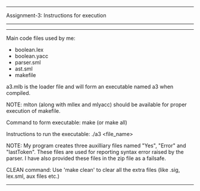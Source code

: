 -----------------------------------------------------------------------------
Assignment-3: Instructions for execution

-----------------------------------------------------------------------------
-----------------------------------------------------------------------------

Main code files used by me:
- boolean.lex
- boolean.yacc
- parser.sml
- ast.sml
- makefile

a3.mlb is the loader file and will form an executable named a3 when compiled.

NOTE: mlton (along with mllex and mlyacc) should be available for proper execution
	  of makefile.

Command to form executable:
make
(or make all)

Instructions to run the executable:
./a3 <file_name>

NOTE: My program creates three auxilliary files named "Yes", "Error" and "lastToken". 
	  These files are used for reporting syntax error raised by the parser.
	  I have also provided these files in the zip file as a failsafe.

CLEAN command:
Use 'make clean' to clear all the extra files (like .sig, lex.sml, aux files etc.)

-------------------------------------------------------------------------------
